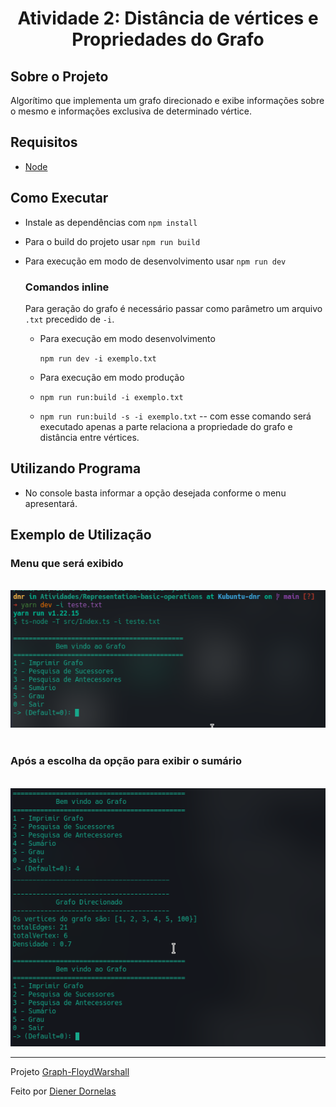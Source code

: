 <h1 align="center">
Atividade 2: Distância de vértices e Propriedades do Grafo  


</h1>

## Sobre o Projeto

Algorítimo que implementa um grafo direcionado e exibe informações sobre o mesmo e informações exclusiva de determinado vértice.

## Requisitos

- [Node](https://nodejs.org/)

## Como Executar

- Instale as dependências com `npm install`
- Para o build do projeto usar `npm run build`
- Para execução em modo de desenvolvimento usar `npm run dev`

  ### Comandos inline

  Para geração do grafo é necessário passar como parâmetro um arquivo `.txt` precedido de `-i`.

  - Para execução em modo desenvolvimento

    `npm run dev -i exemplo.txt`

  - Para execução em modo produção

  - `npm run run:build -i exemplo.txt`

  - `npm run run:build -s -i exemplo.txt` -- com esse comando será executado apenas a parte relaciona a propriedade do grafo e distância entre vértices.

## Utilizando Programa

- No console basta informar a opção desejada conforme o menu apresentará.

## Exemplo de Utilização

### Menu que será exibido

<br>
<img src="./assets/Menu.png"  alt="Menu do Programa">
<br>
<br>

### Após a escolha da opção para exibir o sumário

<br>

<img src="./assets/Sumario.png"  alt="Menu do Programa" >

---

Projeto [Graph-FloydWarshall](https://github.com/dienerld/Graph/tree/floydWarshall/Representation-basic-operations)

Feito por [Diener Dornelas](https://github.com/dienerld)

